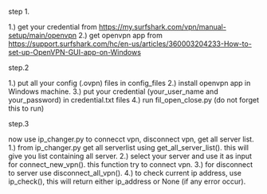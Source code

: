 step 1.

1.) get your credential from https://my.surfshark.com/vpn/manual-setup/main/openvpn
2.) get openvpn app from https://support.surfshark.com/hc/en-us/articles/360003204233-How-to-set-up-OpenVPN-GUI-app-on-Windows



step.2

1.) put all your config (.ovpn) files in config_files
2.) install openvpn app in Windows machine.
3.) put your credential (your_user_name and your_password) in credential.txt files
4.) run fil_open_close.py (do not forget this to run)



step.3

now use ip_changer.py to connecct vpn, disconnect vpn, get all server list.
1.) from ip_changer.py get all serverlist using get_all_server_list(). this will give you list containing all server.
2.) select your server and use it as input for connect_new_vpn(). this function try to connect vpn.
3.) for disconnect to server use disconnect_all_vpn().
4.) to check current ip address, use ip_check(), this will return either ip_address or None (if any error occur).
